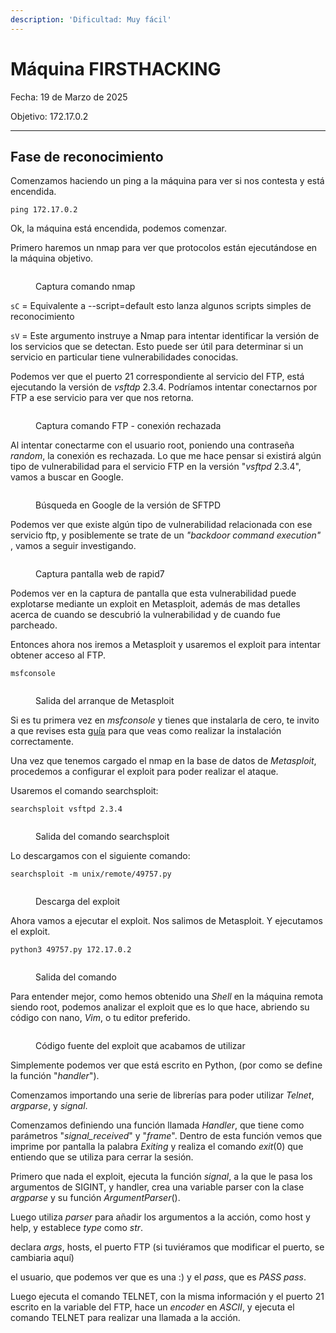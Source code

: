 ```yaml
---
description: 'Dificultad: Muy fácil'
---
```


# Máquina FIRSTHACKING

Fecha: 19 de Marzo de 2025

Objetivo: 172.17.0.2

***

## Fase de reconocimiento

Comenzamos haciendo un ping a la máquina para ver si nos contesta y está encendida.

```
ping 172.17.0.2
```

Ok, la máquina está encendida, podemos comenzar.

Primero haremos un nmap para ver que protocolos están ejecutándose en la máquina objetivo.

<figure><img src="../../.gitbook/assets/image.png" alt=""><figcaption><p>Captura comando nmap</p></figcaption></figure>

`sC` = Equivalente a --script=default esto lanza algunos scripts simples de reconocimiento

`sV` = Este argumento instruye a Nmap para intentar identificar la versión de los servicios que se detectan. Esto puede ser útil para determinar si un servicio en particular tiene vulnerabilidades conocidas.

Podemos ver que el puerto 21 correspondiente al servicio del FTP, está ejecutando la versión de _vsftdp_ 2.3.4. Podríamos intentar conectarnos por FTP a ese servicio para ver que nos retorna.

<figure><img src="../../.gitbook/assets/image (1).png" alt=""><figcaption><p>Captura comando FTP - conexión rechazada</p></figcaption></figure>

Al intentar conectarme con el usuario root, poniendo una contraseña _random_, la conexión es rechazada. Lo que me hace pensar si existirá algún tipo de vulnerabilidad para el servicio FTP en la versión "_vsftpd_ 2.3.4", vamos a buscar en Google.

<figure><img src="../../.gitbook/assets/image (2).png" alt=""><figcaption><p>Búsqueda en Google de la versión de SFTPD</p></figcaption></figure>

Podemos ver que existe algún tipo de vulnerabilidad relacionada con ese servicio ftp, y posiblemente se trate de un _"backdoor command execution"_ , vamos a seguir investigando.

<figure><img src="../../.gitbook/assets/image (3).png" alt=""><figcaption><p>Captura pantalla web de rapid7</p></figcaption></figure>

Podemos ver en la captura de pantalla que esta vulnerabilidad puede explotarse mediante un exploit en Metasploit, además de mas detalles acerca de cuando se descubrió la vulnerabilidad y de cuando fue parcheado.

Entonces ahora nos iremos a Metasploit y usaremos el exploit para intentar obtener acceso al FTP.

```
msfconsole
```

<figure><img src="../../.gitbook/assets/image (4).png" alt=""><figcaption><p>Salida del arranque de Metasploit</p></figcaption></figure>

Si es tu primera vez en _msfconsole_ y tienes que instalarla de cero, te invito a que revises esta [guía](https://ciberseguridad.alberlome.com/herramientas/ataques-de-diccionario/metasploit) para que veas como realizar la instalación correctamente.

Una vez que tenemos cargado el nmap en la base de datos de _Metasploit_, procedemos a configurar el exploit para poder realizar el ataque.

Usaremos el comando searchsploit:

```
searchsploit vsftpd 2.3.4
```

<figure><img src="../../.gitbook/assets/image (5).png" alt=""><figcaption><p>Salida del comando searchsploit</p></figcaption></figure>

Lo descargamos con el siguiente comando:

```
searchsploit -m unix/remote/49757.py
```

<figure><img src="../../.gitbook/assets/image (6).png" alt=""><figcaption><p>Descarga del exploit </p></figcaption></figure>

Ahora vamos a ejecutar el exploit. Nos salimos de Metasploit. Y ejecutamos el exploit.

```
python3 49757.py 172.17.0.2
```

<figure><img src="../../.gitbook/assets/image (7).png" alt=""><figcaption><p>Salida del comando</p></figcaption></figure>

Para entender mejor, como hemos obtenido una _Shell_ en la máquina remota siendo root, podemos analizar el exploit que es lo que hace, abriendo su código con nano, _Vim_, o tu editor preferido.

<figure><img src="../../.gitbook/assets/image (8).png" alt=""><figcaption><p>Código fuente del exploit que acabamos de utilizar</p></figcaption></figure>

Simplemente podemos ver que está escrito en Python, (por como se define la función "_handler_").

Comenzamos importando una serie de librerías para poder utilizar _Telnet_, _argparse_, y _signal_.

Comenzamos definiendo una función llamada _Handler_, que tiene como parámetros "_signal\_received_" y "_frame_". Dentro de esta función vemos que imprime por pantalla la palabra _Exiting_ y realiza el comando _exit_(0) que entiendo que se utiliza para cerrar la sesión.

Primero que nada el exploit, ejecuta la función _signal_, a la que le pasa los argumentos de SIGINT, y handler, crea una variable parser con la clase _argparse_ y su función _ArgumentParser_().

Luego utiliza _parser_ para añadir los argumentos a la acción, como host y help, y establece _type_ como _str_.

declara _args_, hosts, el puerto FTP (si tuviéramos que modificar el puerto, se cambiaria aquí)

el usuario, que podemos ver que es una :) y el _pass_, que es _PASS pass_.&#x20;

Luego ejecuta el comando TELNET, con la misma información y el puerto 21 escrito en la variable del FTP, hace un _encoder_ en _ASCII_, y ejecuta el comando TELNET para realizar una llamada a la acción.




